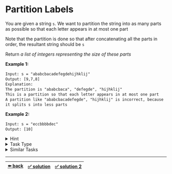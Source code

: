 # Partition Labels

You are given a string `s`. We want to partition the string into as many parts as possible so that each letter appears in at most one part

Note that the partition is done so that after concatenating all the parts in order, the resultant string should be `s`

Return _a list of integers representing the size of these parts_

__Example 1:__

```
Input: s = "ababcbacadefegdehijhklij"
Output: [9,7,8]
Explanation:
The partition is "ababcbaca", "defegde", "hijhklij"
This is a partition so that each letter appears in at most one part
A partition like "ababcbacadefegde", "hijhklij" is incorrect, because it splits s into less parts
```

__Example 2:__

```
Input: s = "eccbbbbdec"
Output: [10]
```

<details>

<summary>Hint</summary>

This is a `Array and HashMap` Task Type. We have already seen an example of this Task Type when we were solving the ["Contiguous Array" task](../contiguous-array/task.md). But this task is a tar bit more complicated because in the ["Contiguous Array" task](../contiguous-array/task.md) we simply created a HashMap and it helped us solve the task even while we were iterating the input array (or the input data, to be precise) but in _this_ task we need to use a different and a bit more complex but very similar Approach to attain the solution. Here we are supposed to _create one or more HashMaps and then do something with all the new data_. Now what does this mean? It means that we need to iterate the array for the first time to create one or more HashMaps and then there are exactly two things that we can do:

1. Iterate in some way the one or more HashMaps that we created during the first pass ( _Approach 1_ )

2. Iterate the input array once again using the knowledge from the one or more HashMaps that we created during the first pass ( _Approach 2_ )

And thus the solution should be revealed

This Task is kind of interesting in that we can solve this Task using __either one or the other__ of the two Approaches mentioned above! In other words we can solve this task _either_ by iterating the HashMap that we create _or_ by iterating the input array once again using the HashMap

__Note:__ we say "array" here while the function accepts a string. The logic behind this is that we iterate the string the same way as an array and therefore the input string is like an array for us

One thing is for sure, we need to create a HashMap where we map the letters to the indexes in the string at which those letters were encountered

<img src=image.png width=550 />

Then follow one of the two Approaches of the `Array and HashMap` Task Type in the "Task Type" spoiler

</details>

<details>

<summary>Task Type</summary>

- __`Array and HashMap`__
  <details>

  <summary><i><b><code>Create one or more HashMaps and iterate the HashMap (the HashMaps) in some way</code></b></i></summary>

    We need to create a HashMap like we have seen in Hint above

    Then if you take a look at the _values_ of the HashMap we can see that the values represent _intervals_ indicating the first and last index where each letter can be found in the input string (in the arrays that make up the values of the HashMap the first value is the first index where the letter can be found and can be treated as the start of the _interval_ and the last value is the last index where the letter can be found and therefore can be treated as the end of the _interval_)

    In order to solve the task we need to iterate the values of the HashMap and calculate the start and end of the contiguous interval that several letters make up when the intervals of several letter overlap and then find the intervals that don't overlap (start of the next non-overlapping interval should be greater than the end of the previous non-overlapping interval). The start of each non-overlapping interval determines the group of letters which we can separate from the rest as per the requirements of the task

    For example the first 3 letters `a`, `b` and `c` form 3 intervals that do overlap: their intervals `[0,8]`, `[1,5]` and `[4,7]` respectively form a contiguous interval of __`[0,8]`__ (smallest letter index and greatest letter index). And if you look further the next four letters `d`, `e`, `f`, and `g` form 4 intervals that do overlap: their intervals `[9,14]`, `[10,15]`, `[11]` and `[13]` respectively form a contiguous interval of __`[9,15]`__ (smallest letter index and greatest letter index). And we can clearly see that the contiguous interval `[0,8]` of `a`, `b`, `c` does _not_ overlap with the contiguous interval `[9,15]` of `d`, `e`, `f`, `g` and therefore we can separate the letters `a`, `b`, `c` into one group and the letters `d`, `e`, `f`, `g` into another group. The lengths of their groups can be determined by the start and end of their contiguous intervals: from `0` to `8` = 9 letters for the first group, from `9` to `15` = 7 letters for the second group, and so on until we have counted all the letters

  </details>

  ---

  <details>

  <summary><i><b><code>Create one or more HashMaps and iterate the array again using the HashMap (the HashMaps)</code></b></i></summary>

    This solution is a bit less obvious than the first one

    First of all we need to create a HashMap like we have seen in Hint above

    Then we need to iterate the input array once again and as we do that this time we should be able to get from the HashMap the _last_ index where any given letter we are looking at has been encountered. As we iterate we should thus keep a counter of the greatest _last_ index where the letters we have already iterated have been encountered. What is crucial to notice for solving this task in this way is that if we are able to find a letter whose index equals to the greatest _last_ index we have seen thus far then we can separate all the letters that we have seen before into a group as per the requirements of the task. Then it should likewise be somewhat trivial to calculate the _length_ of the group we have thus separated

  </details>

</details>

<details>

<summary>Similar Tasks</summary>

- [Top K Frequent Elements](../top-k-frequent-elements/task.md)

</details>

---

| [:arrow_left: back](../task-type.md) | [:white_check_mark: solution](./solution.js) | [:white_check_mark: solution 2](./solution-2.js) |
| :---: | :---: | :---: |
